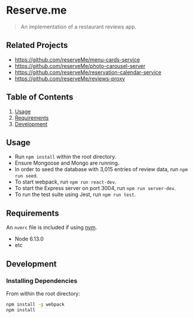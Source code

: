 # Reserve.me

> An implementation of a restaurant reviews app.

## Related Projects

  - https://github.com/reserveMe/menu-cards-service
  - https://github.com/reserveMe/photo-carousel-server
  - https://github.com/reserveMe/reservation-calendar-service
  - https://github.com/reserveMe/reviews-proxy

## Table of Contents

1. [Usage](#Usage)
1. [Requirements](#requirements)
1. [Development](#development)

## Usage

> 
* Run `npm install` within the root directory.
* Ensure Mongoose and Mongo are running. 
* In order to seed the database with 3,015 entries of review data, run `npm run seed`. 
* To start webpack, run `npm run react-dev`. 
* To start the Express server on port 3004, run `npm run server-dev`. 
* To run the test suite using Jest, run `npm run test`.

## Requirements

An `nvmrc` file is included if using [nvm](https://github.com/creationix/nvm).

- Node 6.13.0
- etc

## Development

### Installing Dependencies

From within the root directory:

```sh
npm install -g webpack
npm install
```

